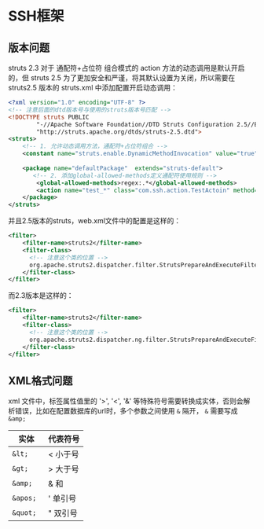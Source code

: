 ﻿# SSH框架

## 版本问题

struts 2.3 对于 通配符+占位符 组合模式的 action 方法的动态调用是默认开启的，但 struts 2.5 为了更加安全和严谨，将其默认设置为关闭，所以需要在 struts2.5 版本的 struts.xml 中添加配置开启动态调用：

```xml
<?xml version="1.0" encoding="UTF-8" ?>
<!-- 注意后面的dtd版本号与使用的struts版本号匹配 -->
<!DOCTYPE struts PUBLIC
        "-//Apache Software Foundation//DTD Struts Configuration 2.5//EN"
        "http://struts.apache.org/dtds/struts-2.5.dtd">
<struts>
    <!-- 1. 允许动态调用方法，通配符+占位符组合 -->
    <constant name="struts.enable.DynamicMethodInvocation" value="true"/>
    
    <package name="defaultPackage"  extends="struts-default">
       <!-- 2. 添加global-allowed-methods定义通配符使用规则 -->
        <global-allowed-methods>regex:.*</global-allowed-methods>
        <action name="test_*" class="com.ssh.action.TestActoin" method="{1}"/>
    </package>
</struts>
```

并且2.5版本的struts，web.xml文件中的配置是这样的：

```xml
<filter>
    <filter-name>struts2</filter-name>
    <filter-class>
      <!-- 注意这个类的位置 -->
      org.apache.struts2.dispatcher.filter.StrutsPrepareAndExecuteFilter
    </filter-class>
</filter>
```

而2.3版本是这样的：

```xml
<filter>
    <filter-name>struts2</filter-name>
    <filter-class>
      <!-- 注意这个类的位置 -->
      org.apache.struts2.dispatcher.ng.filter.StrutsPrepareAndExecuteFilter
    </filter-class>
</filter>
```

## XML格式问题

xml 文件中，标签属性值里的 '>', '<', '&' 等特殊符号需要转换成实体，否则会解析错误，比如在配置数据库的url时，多个参数之间使用 `&` 隔开， `&` 需要写成 `&amp; `

|实体|代表符号|
|--|--|
| `&lt; ` | < 小于号|
| `&gt; ` | > 大于号|
| `&amp; ` | & 和|
| `&apos; ` | ' 单引号|
| `&quot; ` | " 双引号|
